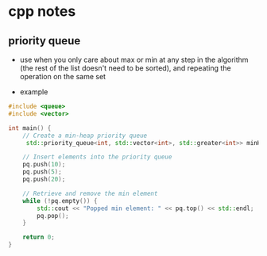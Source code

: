 # cpp notes

## priority queue

- use when you only care about max or min at any step in the algorithm (the rest of the list doesn't need to be sorted), and repeating the operation on the same set

- example
```cpp
#include <queue>
#include <vector>

int main() {
    // Create a min-heap priority queue
     std::priority_queue<int, std::vector<int>, std::greater<int>> minHeap;

    // Insert elements into the priority queue
    pq.push(10);
    pq.push(5);
    pq.push(20);

    // Retrieve and remove the min element
    while (!pq.empty()) {
        std::cout << "Popped min element: " << pq.top() << std::endl;
        pq.pop();
    }

    return 0;
}
```